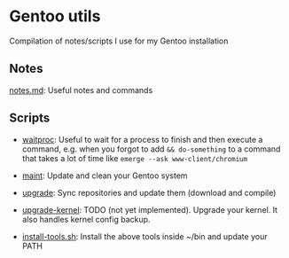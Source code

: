 # Gentoo utils

Compilation of notes/scripts I use for my Gentoo installation

## Notes

[notes.md](./notes.md): Useful notes and commands 

## Scripts

- [waitproc](./waitproc/waitproc.go): Useful to wait for a process to finish and then execute a command, e.g. when you forgot to add `&& do-something` to a command that takes a lot of time like `emerge --ask www-client/chromium`

- [maint](./maintenance.sh): Update and clean your Gentoo system

- [upgrade](./upgrade.sh): Sync repositories and update them (download and compile)

- [upgrade-kernel](./upgrade-kernel): TODO (not yet implemented). Upgrade your kernel. It also handles kernel config backup.

- [install-tools.sh](./install-tools.sh): Install the above tools inside ~/bin and update your PATH
